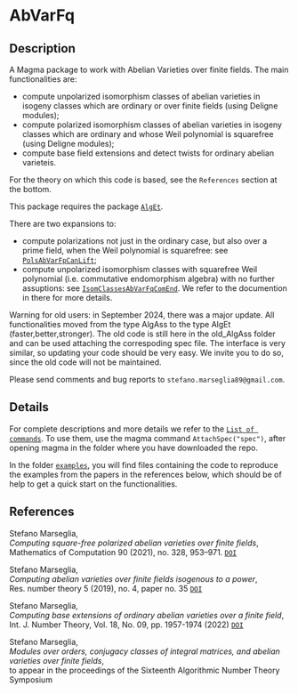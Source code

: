 # AbVarFq

Description
--

A Magma package to work with Abelian Varieties over finite fields.
The main functionalities are:
- compute unpolarized isomorphism classes of abelian varieties in isogeny classes which are ordinary or over finite fields (using Deligne modules);
- compute polarized isomorphism classes of abelian varieties in isogeny classes which are ordinary and whose Weil polynomial is squarefree (using Deligne modules);
- compute base field extensions and detect twists for ordinary abelian varieteis.

For the theory on which this code is based, see the `References` section at the bottom.

This package requires the package [`AlgEt`](https://github.com/stmar89/AlgEt).

There are two expansions to:
- compute polarizations not just in the ordinary case, but also over a prime field, when the Weil polynomial is squarefree: see [`PolsAbVarFpCanLift`](https://github.com/stmar89/PolsAbVarFpCanLift);
- compute unpolarized isomorphism classes with squarefree Weil polynomial (i.e. commutative endomorphism algebra) with no further assuptions: see [`IsomClassesAbVarFqComEnd`](https://github.com/stmar89/IsomClassesAbVarFqComEnd).
We refer to the documention in there for more details.

Warning for old users: in September 2024, there was a major update. All functionalities moved from the type AlgAss to the type AlgEt (faster,better,stronger). The old code is still here in the old_AlgAss folder and can be used attaching the correspoding spec file. The interface is very similar, so updating your code should be very easy. We invite you to do so, since the old code will not be maintained.

Please send comments and bug reports to `stefano.marseglia89@gmail.com`.

Details
--

For complete descriptions and more details we refer to the [`List of commands`](https://github.com/stmar89/AlgEt/blob/main/doc/ListOfCommandsAbVarFq.md).
To use them, use the magma command `AttachSpec("spec")`, after opening magma in the folder where you have downloaded the repo.

In the folder [`examples`](https://github.com/stmar89/AbVarFq/blob/main/examples), you will find files containing the code to reproduce the examples from the papers in the references below, which should be of help to get a quick start on the functionalities.

References
--

Stefano Marseglia,<br>
*Computing square-free polarized abelian varieties over finite fields*,<br>
Mathematics of Computation 90 (2021), no. 328, 953–971. [`DOI`](https://doi.org/10.1090/mcom/3594)

Stefano Marseglia,<br>
*Computing abelian varieties over finite fields isogenous to a power*,<br>
Res. number theory 5 (2019), no. 4, paper no. 35 [`DOI`](https://doi.org/10.1007/s40993-019-0174-x)

Stefano Marseglia,<br>
*Computing base extensions of ordinary abelian varieties over a finite field*,<br>
Int. J. Number Theory, Vol. 18, No. 09, pp. 1957-1974 (2022) [`DOI`](https://doi.org/10.1142/S1793042122501007)

Stefano Marseglia,<br>
*Modules over orders, conjugacy classes of integral matrices, and abelian varieties over finite fields*,<br>
to appear in the proceedings of the Sixteenth Algorithmic Number Theory Symposium


